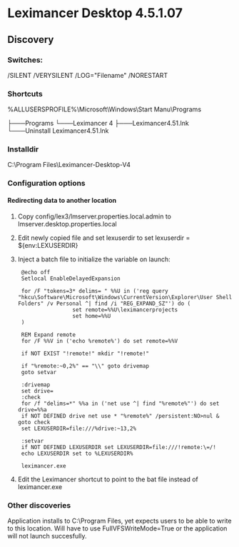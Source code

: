 Leximancer Desktop 4.5.1.07
===========================

Discovery
---------

### Switches:

/SILENT /VERYSILENT
/LOG="Filename"
/NORESTART

### Shortcuts

%ALLUSERSPROFILE%\Microsoft\Windows\Start Manu\Programs

├───Programs
    └───Leximancer 4
        ├───Leximancer4.51.lnk
        └───Uninstall Leximancer4.51.lnk

### Installdir

C:\Program Files\Leximancer-Desktop-V4

### Configuration options

#### Redirecting data to another location

1. Copy config/lex3/lmserver.properties.local.admin to lmserver.desktop.properties.local
2. Edit newly copied file and set lexuserdir  to set lexuserdir = ${env:LEXUSERDIR}
3. Inject a batch file to initialize the variable on launch:

        @echo off
        Setlocal EnableDelayedExpansion

        for /F "tokens=3* delims= " %%U in ('reg query "hkcu\Software\Microsoft\Windows\CurrentVersion\Explorer\User Shell Folders" /v Personal ^| find /i "REG_EXPAND_SZ"') do (
                        set remote=%%U\leximancerprojects
                        set home=%%U
        )

        REM Expand remote
        for /F %%V in ('echo %remote%') do set remote=%%V

        if NOT EXIST "!remote!" mkdir "!remote!"

        if "%remote:~0,2%" == "\\" goto drivemap
        goto setvar

        :drivemap
        set drive=
        :check
        for /f "delims=*" %%a in ('net use ^| find "%remote%"') do set drive=%%a
        if NOT DEFINED drive net use * "%remote%" /persistent:NO>nul & goto check
        set LEXUSERDIR=file:///%drive:~13,2%

        :setvar
        if NOT DEFINED LEXUSERDIR set LEXUSERDIR=file:///!remote:\=/!
        echo LEXUSERDIR set to %LEXUSERDIR%

        leximancer.exe

4. Edit the Leximancer shortcut to point to the bat file instead of leximancer.exe

### Other discoveries

Application installs to C:\Program Files, yet expects users to be able to write to this location.
Will have to use FullVFSWriteMode=True or the application will not launch succesfully.
